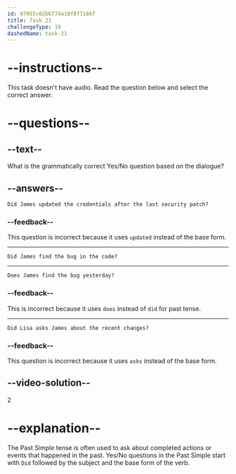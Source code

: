 ```yaml
---
id: 67055c02b6774a18f8f7186f
title: Task 21
challengeType: 19
dashedName: task-21
---
```


# --instructions--

This task doesn't have audio. Read the question below and select the correct answer.

# --questions--

## --text--

What is the grammatically correct Yes/No question based on the dialogue?

## --answers--

`Did James updated the credentials after the last security patch?`

### --feedback--

This question is incorrect because it uses `updated` instead of the base form.

---

`Did James find the bug in the code?`

---

`Does James find the bug yesterday?`

### --feedback--

This is incorrect because it uses `does` instead of `did` for past tense.

---

`Did Lisa asks James about the recent changes?`

### --feedback--

This question is incorrect because it uses `asks` instead of the base form.

## --video-solution--

2

# --explanation--

The Past Simple tense is often used to ask about completed actions or events that happened in the past. Yes/No questions in the Past Simple start with `Did` followed by the subject and the base form of the verb.
